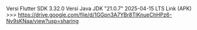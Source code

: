 Versi Flutter SDK 3.32.0
Versi Java JDK "21.0.7" 2025-04-15 LTS
Link (APK) >>> https://drive.google.com/file/d/1GGpn3A7YBr8TlKnueChHPz6-Nv9sKNaa/view?usp=sharing